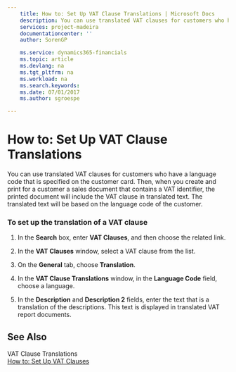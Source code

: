 ```yaml
---
    title: How to: Set Up VAT Clause Translations | Microsoft Docs
    description: You can use translated VAT clauses for customers who have a language code that is specified on the customer card. Then, when you create and print for a customer a sales document that contains a VAT identifier, the printed document will include the VAT clause in translated text. The translated text will be based on the language code of the customer.
    services: project-madeira
    documentationcenter: ''
    author: SorenGP

    ms.service: dynamics365-financials
    ms.topic: article
    ms.devlang: na
    ms.tgt_pltfrm: na
    ms.workload: na
    ms.search.keywords:
    ms.date: 07/01/2017
    ms.author: sgroespe

---
```

# How to: Set Up VAT Clause Translations
You can use translated VAT clauses for customers who have a language code that is specified on the customer card. Then, when you create and print for a customer a sales document that contains a VAT identifier, the printed document will include the VAT clause in translated text. The translated text will be based on the language code of the customer.  
  
### To set up the translation of a VAT clause  
  
1.  In the **Search** box, enter **VAT Clauses**, and then choose the related link.  
  
2.  In the **VAT Clauses** window, select a VAT clause from the list.  
  
3.  On the **General** tab, choose **Translation**.  
  
4.  In the **VAT Clause Translations** window, in the **Language Code** field, choose a language.  
  
5.  In the **Description** and **Description 2** fields, enter the text that is a translation of the descriptions. This text is displayed in translated VAT report documents.  
  
## See Also  
 VAT Clause Translations   
 [How to: Set Up VAT Clauses](../how-to-set-up-vat-clauses.md)